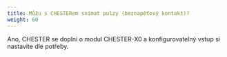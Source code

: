 ```yaml
---
title: Můžu s CHESTERem snímat pulzy (beznapěťový kontakt)?
weight: 60
---
```


Ano, CHESTER se doplní o modul CHESTER-X0 a konfigurovatelný vstup si nastavíte dle potřeby.